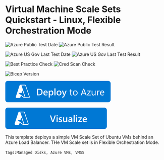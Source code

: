 # Virtual Machine Scale Sets Quickstart - Linux, Flexible Orchestration Mode

![Azure Public Test Date](https://azurequickstartsservice.blob.core.windows.net/badges/quickstarts/microsoft.compute/vmss-quickstart-linux/PublicLastTestDate.svg)
![Azure Public Test Result](https://azurequickstartsservice.blob.core.windows.net/badges/quickstarts/microsoft.compute/vmss-quickstart-linux/PublicDeployment.svg)

![Azure US Gov Last Test Date](https://azurequickstartsservice.blob.core.windows.net/badges/quickstarts/microsoft.compute/vmss-quickstart-linux/FairfaxLastTestDate.svg)
![Azure US Gov Last Test Result](https://azurequickstartsservice.blob.core.windows.net/badges/quickstarts/microsoft.compute/vmss-quickstart-linux/FairfaxDeployment.svg)

![Best Practice Check](https://azurequickstartsservice.blob.core.windows.net/badges/quickstarts/microsoft.compute/vmss-quickstart-linux/BestPracticeResult.svg)
![Cred Scan Check](https://azurequickstartsservice.blob.core.windows.net/badges/quickstarts/microsoft.compute/vmss-quickstart-linux/CredScanResult.svg)

![Bicep Version](https://azurequickstartsservice.blob.core.windows.net/badges/quickstarts/microsoft.compute/vmss-quickstart-linux/BicepVersion.svg)

[![Deploy To Azure](https://raw.githubusercontent.com/Azure/azure-quickstart-templates/master/1-CONTRIBUTION-GUIDE/images/deploytoazure.svg?sanitize=true)](https://portal.azure.com/#create/Microsoft.Template/uri/https%3A%2F%2Fraw.githubusercontent.com%2FAzure%2Fazure-quickstart-templates%2Fmaster%2Fquickstarts%2Fmicrosoft.compute%2Fvmss-quickstart-linux%2Fazuredeploy.json)

[![Visualize](https://raw.githubusercontent.com/Azure/azure-quickstart-templates/master/1-CONTRIBUTION-GUIDE/images/visualizebutton.svg?sanitize=true)](http://armviz.io/#/?load=https%3A%2F%2Fraw.githubusercontent.com%2FAzure%2Fazure-quickstart-templates%2Fmaster%2Fquickstarts%2Fmicrosoft.compute%2Fvmss-quickstart-linux%2Fazuredeploy.json)   



This template deploys a simple VM Scale Set of Ubuntu VMs behind an Azure Load Balancer. THe VM Scale set is in Flexible Orchestration Mode.

`Tags:Managed Disks, Azure VMs, VMSS`


